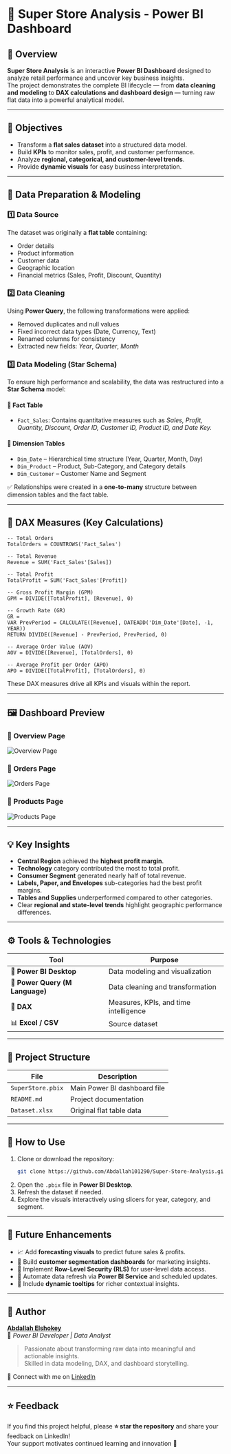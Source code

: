 # 🏬 Super Store Analysis - Power BI Dashboard

## 📖 Overview

**Super Store Analysis** is an interactive **Power BI Dashboard** designed to analyze retail performance and uncover key business insights.  
The project demonstrates the complete BI lifecycle — from **data cleaning and modeling** to **DAX calculations and dashboard design** — turning raw flat data into a powerful analytical model.

---

## 🎯 Objectives

- Transform a **flat sales dataset** into a structured data model.  
- Build **KPIs** to monitor sales, profit, and customer performance.  
- Analyze **regional, categorical, and customer-level trends**.  
- Provide **dynamic visuals** for easy business interpretation.

---

## 🧹 Data Preparation & Modeling

### 1️⃣ Data Source
The dataset was originally a **flat table** containing:
- Order details  
- Product information  
- Customer data  
- Geographic location  
- Financial metrics (Sales, Profit, Discount, Quantity)  

### 2️⃣ Data Cleaning
Using **Power Query**, the following transformations were applied:
- Removed duplicates and null values  
- Fixed incorrect data types (Date, Currency, Text)  
- Renamed columns for consistency  
- Extracted new fields: *Year*, *Quarter*, *Month*  

### 3️⃣ Data Modeling (Star Schema)
To ensure high performance and scalability, the data was restructured into a **Star Schema** model:

#### 🔸 Fact Table
- `Fact_Sales`: Contains quantitative measures such as *Sales, Profit, Quantity, Discount, Order ID, Customer ID, Product ID, and Date Key.*

#### 🔸 Dimension Tables
- `Dim_Date` – Hierarchical time structure (Year, Quarter, Month, Day)  
- `Dim_Product` – Product, Sub-Category, and Category details  
- `Dim_Customer` – Customer Name and Segment  


✅ Relationships were created in a **one-to-many** structure between dimension tables and the fact table.

---

## 🧮 DAX Measures (Key Calculations)

```DAX
-- Total Orders
TotalOrders = COUNTROWS('Fact_Sales')

-- Total Revenue
Revenue = SUM('Fact_Sales'[Sales])

-- Total Profit
TotalProfit = SUM('Fact_Sales'[Profit])

-- Gross Profit Margin (GPM)
GPM = DIVIDE([TotalProfit], [Revenue], 0)

-- Growth Rate (GR)
GR = 
VAR PrevPeriod = CALCULATE([Revenue], DATEADD('Dim_Date'[Date], -1, YEAR))
RETURN DIVIDE([Revenue] - PrevPeriod, PrevPeriod, 0)

-- Average Order Value (AOV)
AOV = DIVIDE([Revenue], [TotalOrders], 0)

-- Average Profit per Order (APO)
APO = DIVIDE([TotalProfit], [TotalOrders], 0)
```

These DAX measures drive all KPIs and visuals within the report.

---

## 🖼️ Dashboard Preview

### 🔹 Overview Page  
![Overview Page](Page1.png)

### 🔹 Orders Page  
![Orders Page](Page2.png)

### 🔹 Products Page  
![Products Page](Page3.png)

---

## 💡 Key Insights

- **Central Region** achieved the **highest profit margin**.  
- **Technology** category contributed the most to total profit.  
- **Consumer Segment** generated nearly half of total revenue.  
- **Labels, Paper, and Envelopes** sub-categories had the best profit margins.  
- **Tables and Supplies** underperformed compared to other categories.  
- Clear **regional and state-level trends** highlight geographic performance differences.  

---

## ⚙️ Tools & Technologies

| Tool | Purpose |
|------|----------|
| 🧩 **Power BI Desktop** | Data modeling and visualization |
| 🧮 **Power Query (M Language)** | Data cleaning and transformation |
| 🧠 **DAX** | Measures, KPIs, and time intelligence |
| 📊 **Excel / CSV** | Source dataset |

---

## 📁 Project Structure

| File | Description |
|------|--------------|
| `SuperStore.pbix` | Main Power BI dashboard file |
| `README.md` | Project documentation |
| `Dataset.xlsx` | Original flat table data |

---

## 🚀 How to Use

1. Clone or download the repository:
   ```bash
   git clone https://github.com/Abdallah101290/Super-Store-Analysis.git
   ```
2. Open the `.pbix` file in **Power BI Desktop**.  
3. Refresh the dataset if needed.  
4. Explore the visuals interactively using slicers for year, category, and segment.

---

## 🧭 Future Enhancements

- 📈 Add **forecasting visuals** to predict future sales & profits.  
- 👥 Build **customer segmentation dashboards** for marketing insights.  
- 🔐 Implement **Row-Level Security (RLS)** for user-level data access.  
- 🔄 Automate data refresh via **Power BI Service** and scheduled updates.  
- 💬 Include **dynamic tooltips** for richer contextual insights.

---

## 👤 Author

**[Abdallah Elshokey](https://www.linkedin.com/in/abdallah-elshokey-230b95225/)**  
💼 *Power BI Developer | Data Analyst*  

> Passionate about transforming raw data into meaningful and actionable insights.  
> Skilled in data modeling, DAX, and dashboard storytelling.

📍 Connect with me on [LinkedIn](https://www.linkedin.com/in/abdallah-elshokey-230b95225/)

---

## ⭐ Feedback

If you find this project helpful, please **⭐ star the repository** and share your feedback on LinkedIn!  
Your support motivates continued learning and innovation 🚀
